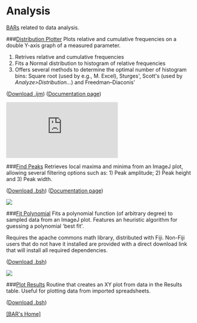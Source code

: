 # Analysis

[BARs](../README.md#scripts) related to data analysis.

###[Distribution Plotter](./Distribution_Plotter.ijm)
   Plots relative and cumulative frequencies on a double Y-axis graph of a measured parameter.

  1. Retrives relative and cumulative frequencies
  2. Fits a Normal distribution to histogram of relative frequencies
  3. Offers several methods to determine the optimal number of histogram bins: Square root
   (used by e.g., M. Excel), Sturges', Scott's (used by _Analyze>Distribution..._) and
   Freedman–Diaconis'

   ([Download .ijm](./Distribution_Plotter.ijm?raw=true))
   ([Documentation page][DP page])

   [![][DP image]][DP page]


###[Find Peaks](./Find_Peaks.bsh)
   Retrieves local maxima and minima from an ImageJ plot, allowing several filtering
   options such as: 1) Peak amplitude; 2) Peak height and 3) Peak width.

   ([Download .bsh](./Find_Peaks.bsh?raw=true))
   ([Documentation page][FP page])

   [![][FP image]][FP page]


###[Fit Polynomial](./Fit_Polynomial.bsh)
   Fits a polynomial function (of arbitrary degree) to sampled data from an ImageJ plot.
   Features an heuristic algorithm for guessing a polynomial 'best fit'.

   Requires the apache commons math library, distributed with Fiji. Non-Fiji users that do
   not have it installed are provided with a direct download link that will install all
   required dependencies.

   ([Download .bsh](./Fit_Polynomial.bsh?raw=true))

   [![][Poly image]](http://fiji.sc/Sholl_Analysis#Complementary_Tools)


###[Plot Results](./Plot_Results.bsh)
   Routine that creates an XY plot from data in the Results table. Useful for plotting
   data from imported spreadsheets.

   ([Download .bsh](./Plot_Results.bsh?raw=true))


[ [BAR's Home] ](../README.md#scripts)

[DP page]: http://imagejdocu.tudor.lu/doku.php?id=macro:distribution_plotter
[DP image]: http://imagejdocu.tudor.lu/lib/exe/fetch.php?cache=&media=macro:distributionplotterdemo.png
[FP page]: http://fiji.sc/Find_Peaks
[FP image]: http://fiji.sc/images/a/a1/FindPeaksSnapshot.png
[Poly image]: http://fiji.sc/images/f/f0/AnimatedPolyFit.gif
